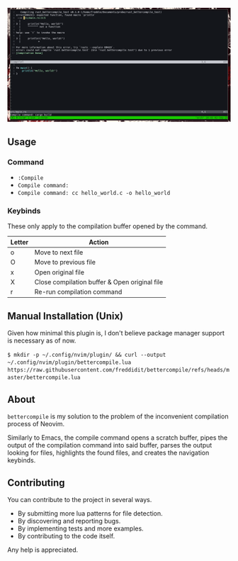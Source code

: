 ![preview](https://github.com/freddidit/bettercompile/blob/master/preview.png)

## Usage

### Command
- ``
:Compile
``
- ``
Compile command:  
``
- ``
Compile command: cc hello_world.c -o hello_world
``

### Keybinds
These only apply to the compilation buffer opened by the command.

| Letter    | Action                                         |
|-----------|------------------------------------------------|
| o         | Move to next file                              |
| O         | Move to previous file                          |
| x         | Open original file                             |
| X         | Close compilation buffer & Open original file  |
| r         | Re-run compilation command                     |

## Manual Installation (Unix)
Given how minimal this plugin is, I don't believe package manager support is necessary as of now.

``
$ mkdir -p ~/.config/nvim/plugin/ && curl --output ~/.config/nvim/plugin/bettercompile.lua https://raw.githubusercontent.com/freddidit/bettercompile/refs/heads/master/bettercompile.lua
``

## About
``bettercompile`` is my solution to the problem of the inconvenient compilation process of Neovim.

Similarly to Emacs, the compile command opens a scratch buffer, pipes the output of the compilation command into said buffer, parses the output looking for files, highlights the found files, and creates the navigation keybinds.

## Contributing
You can contribute to the project in several ways.
- By submitting more lua patterns for file detection.
- By discovering and reporting bugs.
- By implementing tests and more examples.
- By contributing to the code itself.

Any help is appreciated.
